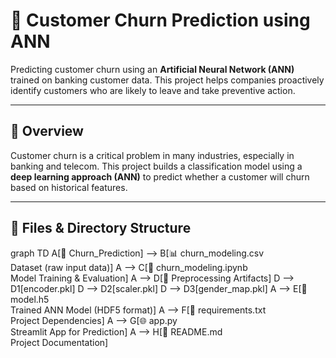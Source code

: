 # 🔮 Customer Churn Prediction using ANN

Predicting customer churn using an **Artificial Neural Network (ANN)** trained on banking customer data. This project helps companies proactively identify customers who are likely to leave and take preventive action.

---

## 🧠 Overview

Customer churn is a critical problem in many industries, especially in banking and telecom. This project builds a classification model using a **deep learning approach (ANN)** to predict whether a customer will churn based on historical features.

---

## 📁 Files & Directory Structure


graph TD
    A[📁 Churn_Prediction] --> B[📊 churn_modeling.csv<br>Dataset (raw input data)]
    A --> C[📓 churn_modeling.ipynb<br>Model Training & Evaluation]
    A --> D[📁 Preprocessing Artifacts]
    D --> D1[encoder.pkl]
    D --> D2[scaler.pkl]
    D --> D3[gender_map.pkl]
    A --> E[🧠 model.h5<br>Trained ANN Model (HDF5 format)]
    A --> F[🧪 requirements.txt<br>Project Dependencies]
    A --> G[🌐 app.py<br>Streamlit App for Prediction]
    A --> H[📄 README.md<br>Project Documentation]

